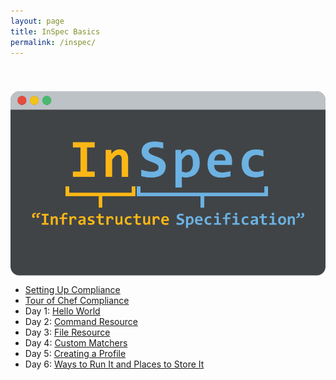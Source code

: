 ```yaml
---
layout: page
title: InSpec Basics
permalink: /inspec/
---
```

<img src='/assets/article_images/inspec/what-is-inspec.svg' style='display: block; margin-left: auto; margin-right: auto; padding-top: 40px' />

  - [Setting Up Compliance](http://www.anniehedgie.com/setting-up-compliance)
  - [Tour of Chef Compliance](http://www.anniehedgie.com/tour-of-chef-compliance)
  - Day 1: [Hello World](http://www.anniehedgie.com/inspec-basics-1) 
  - Day 2: [Command Resource](http://www.anniehedgie.com/inspec-basics-2)
  - Day 3: [File Resource](http://www.anniehedgie.com/inspec-basics-3)
  - Day 4: [Custom Matchers](http://www.anniehedgie.com/inspec-basics-4)
  - Day 5: [Creating a Profile](http://www.anniehedgie.com/inspec-basics-5)
  - Day 6: [Ways to Run It and Places to Store It](http://www.anniehedgie.com/inspec-basics-6)
